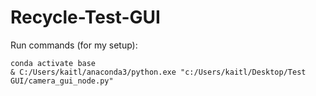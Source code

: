 ﻿# Recycle-Test-GUI

Run commands (for my setup):
````
conda activate base
& C:/Users/kaitl/anaconda3/python.exe "c:/Users/kaitl/Desktop/Test GUI/camera_gui_node.py" 
````
